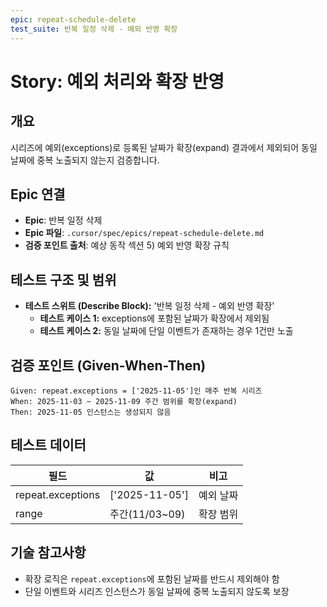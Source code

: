 ```yaml
---
epic: repeat-schedule-delete
test_suite: 반복 일정 삭제 - 예외 반영 확장
---
```


# Story: 예외 처리와 확장 반영

## 개요
시리즈에 예외(exceptions)로 등록된 날짜가 확장(expand) 결과에서 제외되어 동일 날짜에 중복 노출되지 않는지 검증합니다.

## Epic 연결
- **Epic**: 반복 일정 삭제
- **Epic 파일**: `.cursor/spec/epics/repeat-schedule-delete.md`
- **검증 포인트 출처**: 예상 동작 섹션 5) 예외 반영 확장 규칙

## 테스트 구조 및 범위
- **테스트 스위트 (Describe Block):** '반복 일정 삭제 - 예외 반영 확장'
  - **테스트 케이스 1:** exceptions에 포함된 날짜가 확장에서 제외됨
  - **테스트 케이스 2:** 동일 날짜에 단일 이벤트가 존재하는 경우 1건만 노출

## 검증 포인트 (Given-When-Then)
```
Given: repeat.exceptions = ['2025-11-05']인 매주 반복 시리즈
When: 2025-11-03 ~ 2025-11-09 주간 범위를 확장(expand)
Then: 2025-11-05 인스턴스는 생성되지 않음
```

## 테스트 데이터
| 필드              | 값            | 비고                       |
| ----------------- | ------------- | -------------------------- |
| repeat.exceptions | ['2025-11-05']| 예외 날짜                  |
| range             | 주간(11/03~09)| 확장 범위                  |

## 기술 참고사항
- 확장 로직은 `repeat.exceptions`에 포함된 날짜를 반드시 제외해야 함
- 단일 이벤트와 시리즈 인스턴스가 동일 날짜에 중복 노출되지 않도록 보장
